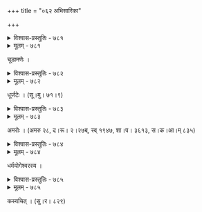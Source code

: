 +++
title = "०६२ अभिसारिका"

+++



<details><summary>विश्वास-प्रस्तुतिः - ७८१</summary>

निविड्य कुचयोर् निचोलबन्धं  
रचय लघूनि कियन्तिचित् पदानि ।  
निजपतिचिरभोगपातकाना  
मुपशमतीर्थम् अयं स ते निकुञ्जः ॥७८१॥
</details>

<details><summary>मूलम् - ७८१</summary>

निविड्य कुचयोर् निचोलबन्धं  
रचय लघूनि कियन्तिचित् पदानि ।  
निजपतिचिरभोगपातकाना  
मुपशमतीर्थम् अयं स ते निकुञ्जः ॥७८१॥
</details>


चूडामणेः ।  



<details><summary>विश्वास-प्रस्तुतिः - ७८२</summary>

अभिसरणरसः कृशाङ्गयष्टे  
रयम् अपरत्र न वीक्षितः श्रुतो वा ।  
अहिम् अपि यद् इयं निरास नाङ्घ्रे  
र्निविडितनू पुरम् आत्मनीनबुद्ध्या ॥७८२॥
</details>

<details><summary>मूलम् - ७८२</summary>

अभिसरणरसः कृशाङ्गयष्टे  
रयम् अपरत्र न वीक्षितः श्रुतो वा ।  
अहिम् अपि यद् इयं निरास नाङ्घ्रे  
र्निविडितनू पुरम् आत्मनीनबुद्ध्या ॥७८२॥
</details>


धूर्जटेः । (सू।मु। ७१।९)  



<details><summary>विश्वास-प्रस्तुतिः - ७८३</summary>

उरसि निहितस् तारो हारः कृता जघने घने  
कलकलवती काञ्ची पादौ क्वणन्मणिनूपुरौ ।  
प्रियमभिसरस्येवं मुग्धे समाहतडिण्डिमा  
यदि किमधिकत्रासोत्कम्पं दिशः समुदीक्षसे ॥७८३॥
</details>

<details><summary>मूलम् - ७८३</summary>

उरसि निहितस् तारो हारः कृता जघने घने  
कलकलवती काञ्ची पादौ क्वणन्मणिनूपुरौ ।  
प्रियमभिसरस्येवं मुग्धे समाहतडिण्डिमा  
यदि किमधिकत्रासोत्कम्पं दिशः समुदीक्षसे ॥७८३॥
</details>


अमरोः । (अमरु २८, द।रू। २।२७ब्, स्व् १९४७, शा।प। ३६१३, स।क।आ।म् ८३५)  



<details><summary>विश्वास-प्रस्तुतिः - ७८४</summary>

किं न्व् आवृणोषि कवरीं सखि किं नु काञ्चीं  
बध्नासि वर्मयसि किं कुचयोर् निचोलम् ।  
सोत्कण्ठकान्तसुभगाध्युषितोपकण्ठा   
प्राप्ता पुरः सुरतसङ्गररङ्गभूमिः ॥७८४॥
</details>

<details><summary>मूलम् - ७८४</summary>

किं न्व् आवृणोषि कवरीं सखि किं नु काञ्चीं  
बध्नासि वर्मयसि किं कुचयोर् निचोलम् ।  
सोत्कण्ठकान्तसुभगाध्युषितोपकण्ठा   
प्राप्ता पुरः सुरतसङ्गररङ्गभूमिः ॥७८४॥
</details>


धर्मयोगेश्वरस्य ।  



<details><summary>विश्वास-प्रस्तुतिः - ७८५</summary>

वस्त्रप्रोतदुरन्ततनू पुर्मुखाः संयम्य नीवीमणी  
नुद्गाढांशुकपल्लवेन निभृतं दत्ताभिसारक्रमाः ।  
एताः कुन्तलमल्लिकापरिमलव्यालोलभृङ्गावली  
झङ्कारैर् विकलीकृताः पथि बत व्यक्तं कुरङ्गीदृशः ॥७८५॥
</details>

<details><summary>मूलम् - ७८५</summary>

वस्त्रप्रोतदुरन्ततनू पुर्मुखाः संयम्य नीवीमणी  
नुद्गाढांशुकपल्लवेन निभृतं दत्ताभिसारक्रमाः ।  
एताः कुन्तलमल्लिकापरिमलव्यालोलभृङ्गावली  
झङ्कारैर् विकलीकृताः पथि बत व्यक्तं कुरङ्गीदृशः ॥७८५॥
</details>


कस्यचित् । (सु।र। ८२९)  

